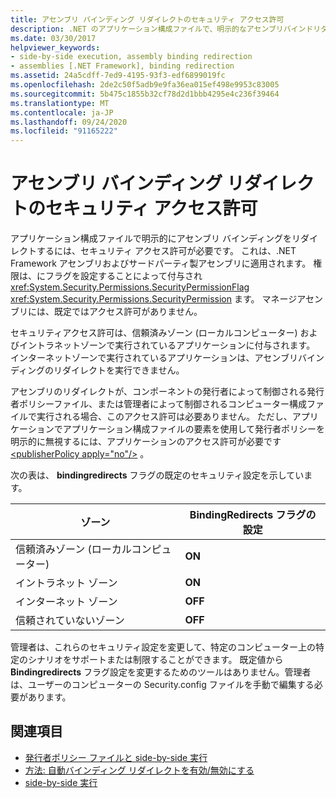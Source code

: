 ```yaml
---
title: アセンブリ バインディング リダイレクトのセキュリティ アクセス許可
description: .NET のアプリケーション構成ファイルで、明示的なアセンブリバインドリダイレクトに必要なセキュリティアクセス許可について説明します。
ms.date: 03/30/2017
helpviewer_keywords:
- side-by-side execution, assembly binding redirection
- assemblies [.NET Framework], binding redirection
ms.assetid: 24a5cdff-7ed9-4195-93f3-edf6899019fc
ms.openlocfilehash: 2de2c50f5adb9e9fa36ea015ef498e9953c83005
ms.sourcegitcommit: 5b475c1855b32cf78d2d1bbb4295e4c236f39464
ms.translationtype: MT
ms.contentlocale: ja-JP
ms.lasthandoff: 09/24/2020
ms.locfileid: "91165222"
---
```

# <a name="assembly-binding-redirection-security-permission"></a>アセンブリ バインディング リダイレクトのセキュリティ アクセス許可

アプリケーション構成ファイルで明示的にアセンブリ バインディングをリダイレクトするには、セキュリティ アクセス許可が必要です。 これは、.NET Framework アセンブリおよびサードパーティ製アセンブリに適用されます。 権限は、にフラグを設定することによって付与され <xref:System.Security.Permissions.SecurityPermissionFlag> <xref:System.Security.Permissions.SecurityPermission> ます。 マネージアセンブリには、既定ではアクセス許可がありません。  
  
 セキュリティアクセス許可は、信頼済みゾーン (ローカルコンピューター) およびイントラネットゾーンで実行されているアプリケーションに付与されます。 インターネットゾーンで実行されているアプリケーションは、アセンブリバインディングのリダイレクトを実行できません。  
  
 アセンブリのリダイレクトが、コンポーネントの発行者によって制御される発行者ポリシーファイル、または管理者によって制御されるコンピューター構成ファイルで実行される場合、このアクセス許可は必要ありません。 ただし、アプリケーションでアプリケーション構成ファイルの要素を使用して発行者ポリシーを明示的に無視するには、アプリケーションのアクセス許可が必要です [\<publisherPolicy apply="no"/>](./file-schema/runtime/publisherpolicy-element.md) 。  
  
 次の表は、 **bindingredirects** フラグの既定のセキュリティ設定を示しています。  
  
|ゾーン|BindingRedirects フラグの設定|  
|----------|-----------------------------------|  
|信頼済みゾーン (ローカルコンピューター)|**ON**|  
|イントラネット ゾーン|**ON**|  
|インターネット ゾーン|**OFF**|  
|信頼されていないゾーン|**OFF**|  
  
 管理者は、これらのセキュリティ設定を変更して、特定のコンピューター上の特定のシナリオをサポートまたは制限することができます。 既定値から **Bindingredirects** フラグ設定を変更するためのツールはありません。管理者は、ユーザーのコンピューターの Security.config ファイルを手動で編集する必要があります。  
  
## <a name="see-also"></a>関連項目

- [発行者ポリシー ファイルと side-by-side 実行](/previous-versions/dotnet/netframework-4.0/06d2bae3(v=vs.100))
- [方法: 自動バインディング リダイレクトを有効/無効にする](how-to-enable-and-disable-automatic-binding-redirection.md)
- [side-by-side 実行](../deployment/side-by-side-execution.md)
